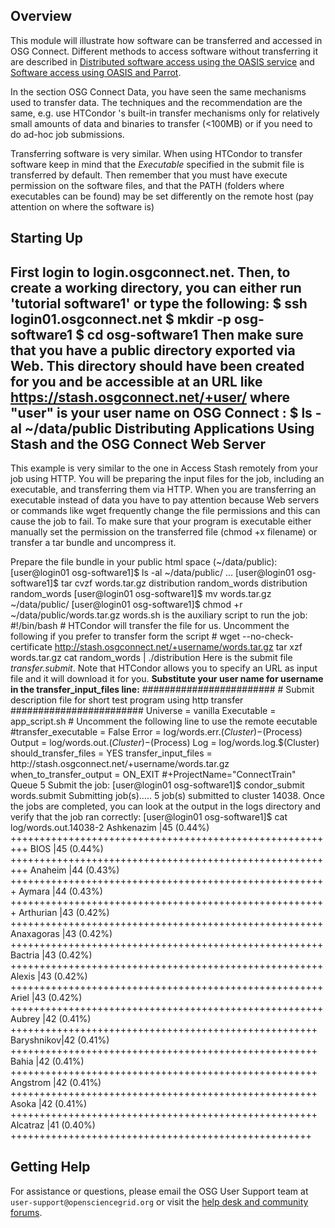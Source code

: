 [title]: - "Software access using HTCondor or the Web"


Overview
--------
This module will illustrate how software can be transferred and accessed in OSG Connect. Different methods to access software without transferring it are described in [Distributed software access using the OASIS service](https://confluence.grid.iu.edu/display/CON/Software+access+using+OASIS) and [Software access using OASIS and Parrot](https://confluence.grid.iu.edu/display/CON/Software+access+using+OASIS+and+Parrot). 

In the section OSG Connect Data, you have seen the same mechanisms used to transfer data. The techniques and the recommendation are the same, e.g. use HTCondor 's built-in transfer mechanisms only for relatively small amounts of data and binaries to transfer (<100MB) or if you need to do ad-hoc job submissions.

Transferring software is very similar. When using HTCondor to transfer software keep in mind that the *Executable* specified in the submit file is transferred by default. Then remember that you must have execute permission on the software files, and that the PATH (folders where executables can be found) may be set differently on the remote host (pay attention on where the software is)

Starting Up
-----------
First  login to login.osgconnect.net. Then, to create a working directory, you can either run 'tutorial software1' or type the following:
	$ ssh login01.osgconnect.net
	$ mkdir -p osg-software1
	$ cd osg-software1 
Then make sure that you have a public directory exported via Web. This directory should have been created for you and be accessible at an URL like https://stash.osgconnect.net/+user/ where "user" is your user name on OSG Connect :
	$ ls -al ~/data/public
Distributing Applications Using Stash and the OSG Connect Web Server
--------------------------------------------------------------------
This example is very similar to the one in Access Stash remotely from your job using HTTP. You will be preparing the input files for the job, including an executable, and transferring them via HTTP. When you are transferring an executable instead of data you have to pay attention because Web servers or commands like wget frequently change the file permissions and this can cause the job to fail. To make sure that your program is executable either manually set the permission on the transferred file (chmod +x filename) or transfer a tar bundle and uncompress it.

Prepare the file bundle in your public html space (~/data/public):
	[user@login01 osg-software1]$ ls -al ~/data/public/
	...
	[user@login01 osg-software1]$ tar cvzf words.tar.gz distribution random_words
	distribution
	random_words
	[user@login01 osg-software1]$ mv words.tar.gz ~/data/public/
	[user@login01 osg-software1]$ chmod +r ~/data/public/words.tar.gz
words.sh is the auxiliary script to run the job:
	#!/bin/bash
	# HTCondor will transfer the file for us. Uncomment the following if you prefer to transfer form the script
	# wget --no-check-certificate http://stash.osgconnect.net/+username/words.tar.gz
	tar xzf words.tar.gz
	cat random_words | ./distribution
Here is the submit file *transfer.submit*. Note that HTCondor allows you to specify an URL as input file and it will download it for you. **Substitute your user name for username in the transfer_input_files line:**
	########################
	# Submit description file for short test program using http transfer
	########################
	Universe       = vanilla
	Executable     = app_script.sh
	# Uncomment the following line to use the remote eecutable
	#transfer_executable = False
	Error   = log/words.err.$(Cluster)-$(Process)
	Output  = log/words.out.$(Cluster)-$(Process)
	Log     = log/words.log.$(Cluster)
	should_transfer_files = YES
	transfer_input_files = http://stash.osgconnect.net/+username/words.tar.gz
	when_to_transfer_output = ON_EXIT
	#+ProjectName="ConnectTrain"
	Queue 5
Submit the job:
	[user@login01 osg-software1]$ condor_submit words.submit
	Submitting job(s).....
	5 job(s) submitted to cluster 14038.
Once the jobs are completed, you can look at the output in the logs directory and verify that the job ran correctly:
	[user@login01 osg-software1]$ cat log/words.out.14038-2
	Ashkenazim |45 (0.44%) +++++++++++++++++++++++++++++++++++++++++++++++++++++++++
	BIOS       |45 (0.44%) +++++++++++++++++++++++++++++++++++++++++++++++++++++++++
	Anaheim    |44 (0.43%) +++++++++++++++++++++++++++++++++++++++++++++++++++++++
	Aymara     |44 (0.43%) +++++++++++++++++++++++++++++++++++++++++++++++++++++++
	Arthurian  |43 (0.42%) ++++++++++++++++++++++++++++++++++++++++++++++++++++++
	Anaxagoras |43 (0.42%) ++++++++++++++++++++++++++++++++++++++++++++++++++++++
	Bactria    |43 (0.42%) ++++++++++++++++++++++++++++++++++++++++++++++++++++++
	Alexis     |43 (0.42%) ++++++++++++++++++++++++++++++++++++++++++++++++++++++
	Ariel      |43 (0.42%) ++++++++++++++++++++++++++++++++++++++++++++++++++++++
	Aubrey     |42 (0.41%) +++++++++++++++++++++++++++++++++++++++++++++++++++++
	Baryshnikov|42 (0.41%) +++++++++++++++++++++++++++++++++++++++++++++++++++++
	Bahia      |42 (0.41%) +++++++++++++++++++++++++++++++++++++++++++++++++++++
	Angstrom   |42 (0.41%) +++++++++++++++++++++++++++++++++++++++++++++++++++++
	Asoka      |42 (0.41%) +++++++++++++++++++++++++++++++++++++++++++++++++++++
	Alcatraz   |41 (0.40%) ++++++++++++++++++++++++++++++++++++++++++++++++++++

## Getting Help
For assistance or questions, please email the OSG User Support team  at `user-support@opensciencegrid.org` or visit the [help desk and community forums](http://support.opensciencegrid.org).
